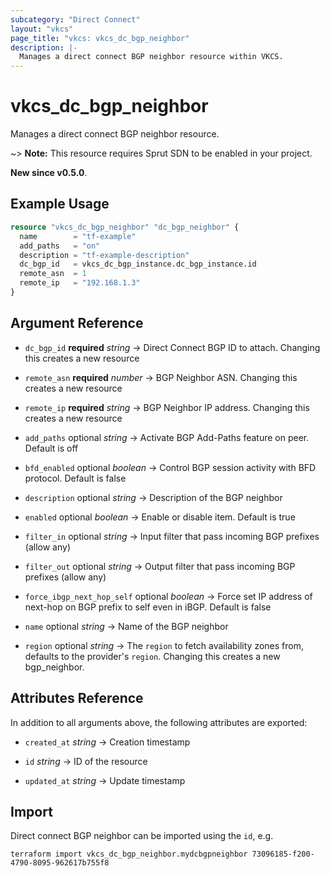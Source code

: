 ```yaml
---
subcategory: "Direct Connect"
layout: "vkcs"
page_title: "vkcs: vkcs_dc_bgp_neighbor"
description: |-
  Manages a direct connect BGP neighbor resource within VKCS.
---
```


# vkcs_dc_bgp_neighbor

Manages a direct connect BGP neighbor resource.

~> **Note:** This resource requires Sprut SDN to be enabled in your project.

**New since v0.5.0**.

## Example Usage
```terraform
resource "vkcs_dc_bgp_neighbor" "dc_bgp_neighbor" {
  name        = "tf-example"
  add_paths   = "on"
  description = "tf-example-description"
  dc_bgp_id   = vkcs_dc_bgp_instance.dc_bgp_instance.id
  remote_asn  = 1
  remote_ip   = "192.168.1.3"
}
```

## Argument Reference
- `dc_bgp_id` **required** *string* &rarr;  Direct Connect BGP ID to attach. Changing this creates a new resource

- `remote_asn` **required** *number* &rarr;  BGP Neighbor ASN. Changing this creates a new resource

- `remote_ip` **required** *string* &rarr;  BGP Neighbor IP address. Changing this creates a new resource

- `add_paths` optional *string* &rarr;  Activate BGP Add-Paths feature on peer. Default is off

- `bfd_enabled` optional *boolean* &rarr;  Control BGP session activity with BFD protocol. Default is false

- `description` optional *string* &rarr;  Description of the BGP neighbor

- `enabled` optional *boolean* &rarr;  Enable or disable item. Default is true

- `filter_in` optional *string* &rarr;  Input filter that pass incoming BGP prefixes (allow any)

- `filter_out` optional *string* &rarr;  Output filter that pass incoming BGP prefixes (allow any)

- `force_ibgp_next_hop_self` optional *boolean* &rarr;  Force set IP address of next-hop on BGP prefix to self even in iBGP. Default is false

- `name` optional *string* &rarr;  Name of the BGP neighbor

- `region` optional *string* &rarr;  The `region` to fetch availability zones from, defaults to the provider's `region`. Changing this creates a new bgp_neighbor.


## Attributes Reference
In addition to all arguments above, the following attributes are exported:
- `created_at` *string* &rarr;  Creation timestamp

- `id` *string* &rarr;  ID of the resource

- `updated_at` *string* &rarr;  Update timestamp



## Import

Direct connect BGP neighbor can be imported using the `id`, e.g.
```shell
terraform import vkcs_dc_bgp_neighbor.mydcbgpneighbor 73096185-f200-4790-8095-962617b755f8
```
